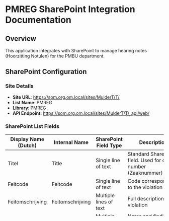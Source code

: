 # PMREG SharePoint Integration Documentation

## Overview
This application integrates with SharePoint to manage hearing notes (Hoorzitting Notulen) for the PMBU department.

## SharePoint Configuration

### Site Details
- **Site URL**: https://som.org.om.local/sites/MulderT/T/
- **List Name**: PMREG
- **Library**: PMREG
- **API Endpoint**: https://som.org.om.local/sites/MulderT/T/_api/web/

### SharePoint List Fields

| Display Name (Dutch) | Internal Name | SharePoint Field Type | Description |
|----------------------|---------------|----------------------|-------------|
| Titel | Title | Single line of text | Standard SharePoint field. Used for case number (Zaaknummer) |
| Feitcode | Feitcode | Single line of text | Code corresponding to the violation |
| Feitomschrijving | Feitomschrijving | Multiple lines of text | Full description of the violation |
| Vooronderzoek | Vooronderzoek | Multiple lines of text | Notes and findings from pre-hearing investigation |
| Reactie PMBU | ReactiePMBU | Multiple lines of text | Literal response or summary of conversation with citizen/representative |
| Datum Hoorzitting | HearingDate | Date and time | Date when the hearing takes place |
| Starttijd | StartTime | Single line of text | Start time of specific case handling (e.g., 14:32) |
| Eindtijd | EndTime | Single line of text | End time of specific case handling (e.g., 14:38) |
| Status | Status | Choice | Case status with predefined options |
| Gebruiker | Username | Single line of text | Name of the employee who entered the notes (auto-filled) |

### Status Field Choices (Updated to match SharePoint)
- Bezig met uitwerken
- Aangehouden
- Afgerond  <!-- Changed from 'Afgehandeld' to match SharePoint exactly -->

## Features

### Connection Status
- **Real-time connection indicator** in the header
- **Green dot**: SharePoint connection successful
- **Yellow dot**: Testing connection
- **Red dot**: Connection failed
- **Smart button disabling**: Save functions disabled when connection fails

### Individual Case Management
- Each case card has its own "Opslaan" (Save) button for final saves
- **"Temp. Opslaan" (Temporary Save)** button for work-in-progress updates
- Cases can be saved individually to SharePoint
- Real-time feedback on save operations

### Temporary Save Feature
- **Orange "Temp. Opslaan" button** appears only for existing SharePoint cases
- Allows updating case data before the hearing without finalizing
- Automatically sets status to "Bezig met uitwerken" to indicate work in progress
- Perfect for pre-hearing preparation and data updates
- Only available for cases that have been saved to SharePoint at least once

### Bulk Operations
- "Alles Opslaan" (Save All) button saves all modified cases
- Only cases with data or modifications are saved
- Comprehensive error handling and reporting

### User Management
- Automatically fetches current SharePoint user information
- Auto-populates Username field when saving

### Time Management
- Start and End time fields use HTML5 time pickers
- Format: HH:MM (24-hour format)
- Stored as text in SharePoint for flexibility

### Status Management
- Dropdown selection with predefined choices
- Default status: "Bezig met uitwerken"

## Usage

### Creating New Cases
1. Fill in case details in the form fields
2. Use the green "Opslaan" button to create a new case in SharePoint
3. Cases are automatically assigned a SharePoint ID upon creation
4. Once saved, the "Temp. Opslaan" button becomes available

### Updating Existing Cases
1. Modify any field in an existing case
2. The case border turns blue to indicate modifications
3. **For temporary updates**: Use orange "Temp. Opslaan" button
   - Updates data in SharePoint immediately
   - Sets status to "Bezig met uitwerken" automatically
   - Perfect for pre-hearing data preparation
4. **For final updates**: Use green "Definitief" button
   - Saves with current status selection
   - Use when case handling is complete

### Temporary Save Workflow
1. **Initial Save**: Create case with green "Opslaan" button
2. **Pre-hearing Updates**: Use orange "Temp. Opslaan" for ongoing changes
3. **Final Save**: Use green "Definitief" when case is completed
4. **Status Management**: Temp saves always mark as "Bezig met uitwerken"

### Time Entry
- Use the time picker controls for Start and End times
- Format is automatically handled (HH:MM)
- Leave empty if times are not applicable

### Status Updates
- Use the Status dropdown to change case status
- Default is "Bezig met uitwerken" for new cases

## Error Handling
- Network errors are caught and displayed to the user
- Individual case save errors don't prevent other cases from saving
- Detailed error messages help troubleshoot issues

## Security
- Uses SharePoint's built-in authentication
- All API calls include credentials for authentication
- Request digest tokens are automatically managed

## Files Structure
```
/
├── pmreg.aspx                 # Main application file
├── js/
│   ├── config/
│   │   └── config.js         # Configuration settings
│   └── sharepoint-service.js # SharePoint CRUD operations
└── README.md                 # This documentation
```

## Browser Compatibility
- Modern browsers with ES6 module support
- Requires JavaScript enabled
- SharePoint authentication cookies required
